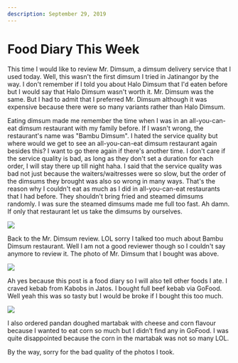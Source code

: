 ```yaml
---
description: September 29, 2019
---
```


# Food Diary This Week

This time I would like to review Mr. Dimsum, a dimsum delivery service that I used today. Well, this wasn't the first dimsum I tried in Jatinangor by the way. I don't remember if I told you about Halo Dimsum that I'd eaten before but I would say that Halo Dimsum wasn't worth it. Mr. Dimsum was the same. But I had to admit that I preferred Mr. Dimsum although it was expensive because there were so many variants rather than Halo Dimsum.

Eating dimsum made me remember the time when I was in an all-you-can-eat dimsum restaurant with my family before. If I wasn't wrong, the restaurant's name was "Bambu Dimsum". I hated the service quality but where would we get to see an all-you-can-eat dimsum restaurant again besides this? I want to go there again if there's another time. I don't care if the service quality is bad, as long as they don't set a duration for each order, I will stay there up till night haha. I said that the service quality was bad not just because the waiters/waitresses were so slow, but the order of the dimsums they brought was also so wrong in many ways. That's the reason why I couldn't eat as much as I did in all-you-can-eat restaurants that I had before. They shouldn't bring fried and steamed dimsums randomly. I was sure the steamed dimsums made me full too fast. Ah damn. If only that restaurant let us take the dimsums by ourselves.

![](<../../.gitbook/assets/unpad blog\_200204\_0074.jpg>)

Back to the Mr. Dimsum review. LOL sorry I talked too much about Bambu Dimsum restaurant. Well I am not a good reviewer though so I couldn't say anymore to review it. The photo of Mr. Dimsum that I bought was above.

![](<../../.gitbook/assets/unpad blog\_200204\_0073.jpg>)

Ah yes because this post is a food diary so I will also tell other foods I ate. I craved kebab from Kabobs in Jatos. I bought full beef kebab via GoFood. Well yeah this was so tasty but I would be broke if I bought this too much.

![](<../../.gitbook/assets/unpad blog\_200204\_0072.jpg>)

I also ordered pandan doughed martabak with cheese and corn flavour because I wanted to eat corn so much but I didn’t find any in GoFood. I was quite disappointed because the corn in the martabak was not so many LOL.

By the way, sorry for the bad quality of the photos I took.
